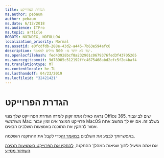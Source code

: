 ```yaml
---
title: הגדרת הפרוייקט
ms.author: pebaum
author: pebaum
ms.date: 6/12/2018
ms.audience: ITPro
ms.topic: article
ROBOTS: NOINDEX, NOFOLLOW
localization_priority: Normal
ms.assetid: e0fcdfdb-288e-43d2-a445-7b63e594afc6
description: יעד לא יותר מ- 500 מילים למאמר.
ms.openlocfilehash: fed43928bcf8a232901c0679376fed3f43705265
ms.sourcegitcommit: 9d78905c512192ffc4675468abd2efc5f2e4baf4
ms.translationtype: MT
ms.contentlocale: he-IL
ms.lasthandoff: 04/23/2019
ms.locfileid: "32421421"
---
```

# <a name="setting-up-project"></a>הגדרת הפרוייקט

נראה כאילו אתה זקוק לעזרה הגדרת הפרוייקט שלך מנוי Office 365.
שים לב עבור משתמשי Mac: פרוייקט המוצר אינו זמין עבור MacOS בשלב זה. אם יש לך מחשב אתה אמור להתקין את התוכנה באמצעות השלבים הבאים.
  
באפשרותך לבצע את השלבים [במאמר זה](https://support.office.com/article/7059249b-d9fe-4d61-ab96-5c5bf435f281.aspx)כדי לקבל את ההתקנה הושלמה.
  
אם אתה מפעיל לתוך שגיאות במהלך ההתקנה, [להתקין את הפרוייקט באמצעות תמיכה השחזור מסייע](https://aka.ms/SaRA-ProjectSetupScenario)
